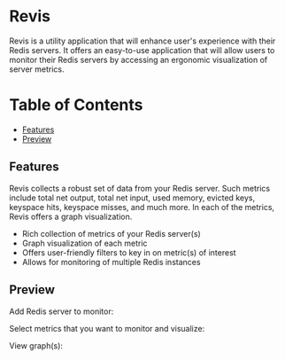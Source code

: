 # Revis

Revis is a utility application that will enhance user's experience with their Redis servers. It offers an easy-to-use application that will allow users to monitor their Redis servers by accessing an ergonomic visualization of server metrics.

# Table of Contents

- [Features](#features)
- [Preview](#preview)

## Features
Revis collects a robust set of data from your Redis server. Such metrics include total net output, total net input, used memory, evicted keys, keyspace hits, keyspace misses, and much more. In each of the metrics, Revis offers a graph visualization. 

* Rich collection of metrics of your Redis server(s)
* Graph visualization of each metric
* Offers user-friendly filters to key in on metric(s) of interest
* Allows for monitoring of multiple Redis instances

## Preview

Add Redis server to monitor:


Select metrics that you want to monitor and visualize:


View graph(s):

